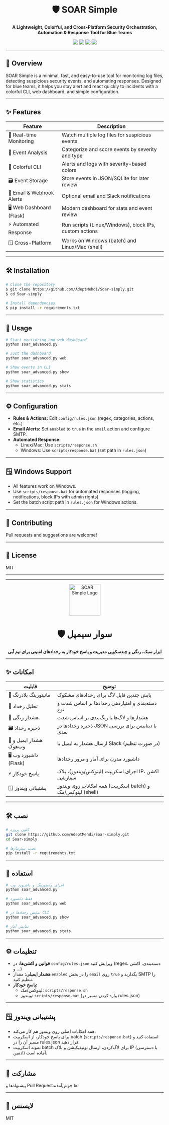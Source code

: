 

<h1 align="center">🛡️ SOAR Simple</h1>
<p align="center">
  <b>A Lightweight, Colorful, and Cross-Platform Security Orchestration, Automation & Response Tool for Blue Teams</b>
</p>

<p align="center">
  <img src="https://img.shields.io/badge/platform-windows%20%7C%20linux-blue"/>
  <img src="https://img.shields.io/badge/python-3.7%2B-brightgreen"/>
  <img src="https://img.shields.io/badge/license-MIT-yellow"/>
  <img src="https://img.shields.io/badge/status-active-success"/>
</p>

---

## 🚀 Overview
SOAR Simple is a minimal, fast, and easy-to-use tool for monitoring log files, detecting suspicious security events, and automating responses. Designed for blue teams, it helps you stay alert and react quickly to incidents with a colorful CLI, web dashboard, and simple configuration.

---

## ✨ Features

| Feature                        | Description                                                      |
|--------------------------------|------------------------------------------------------------------|
| 🔎 Real-time Monitoring        | Watch multiple log files for suspicious events                    |
| 🧠 Event Analysis              | Categorize and score events by severity and type                  |
| 🎨 Colorful CLI                | Alerts and logs with severity-based colors                        |
| 🗃️ Event Storage               | Store events in JSON/SQLite for later review                      |
| 📧 Email & Webhook Alerts      | Optional email and Slack notifications                            |
| 🖥️ Web Dashboard (Flask)       | Modern dashboard for stats and event review                       |
| ⚡ Automated Response          | Run scripts (Linux/Windows), block IPs, custom actions            |
| 🪟 Cross-Platform              | Works on Windows (batch) and Linux/Mac (shell)                    |

---

## 🛠️ Installation
```bash
# Clone the repository
$ git clone https://github.com/AdeptMehdi/Soar-simply.git
$ cd Soar-simply

# Install dependencies
$ pip install -r requirements.txt
```

---

## 🚦 Usage
```bash
# Start monitoring and web dashboard
python soar_advanced.py

# Just the dashboard
python soar_advanced.py web

# Show events in CLI
python soar_advanced.py show

# Show statistics
python soar_advanced.py stats
```

---

## ⚙️ Configuration
- **Rules & Actions:** Edit `config/rules.json` (regex, categories, actions, etc.)
- **Email Alerts:** Set `enabled` to `true` in the `email` action and configure SMTP.
- **Automated Response:**
  - Linux/Mac: Use `scripts/response.sh`
  - Windows: Use `scripts/response.bat` (set path in `rules.json`)

---

## 🪟 Windows Support
- All features work on Windows.
- Use `scripts/response.bat` for automated responses (logging, notifications, block IPs with admin rights).
- Set the batch script path in `rules.json` for Windows actions.

---

## 🤝 Contributing
Pull requests and suggestions are welcome!

---

## 📄 License
MIT

---

---

<p align="center">
  <img src="https://raw.githubusercontent.com/simple-icons/simple-icons/develop/icons/microsoftdefender.svg" alt="SOAR Simple Logo" width="100"/>
</p>

<h1 align="center">🛡️ سوار سیمپل</h1>
<p align="center">
  <b>ابزار سبک، رنگی و چندسکویی مدیریت و پاسخ خودکار به رخدادهای امنیتی برای تیم آبی</b>
</p>

---

## ✨ امکانات

| قابلیت                        | توضیح                                                        |
|-------------------------------|--------------------------------------------------------------|
| 🔎 مانیتورینگ بلادرنگ         | پایش چندین فایل لاگ برای رخدادهای مشکوک                      |
| 🧠 تحلیل رخداد                | دسته‌بندی و امتیازدهی رخدادها بر اساس شدت و نوع              |
| 🎨 هشدار رنگی                 | هشدارها و لاگ‌ها با رنگ‌بندی بر اساس شدت                     |
| 🗃️ ذخیره رخداد                | ذخیره رخدادها در JSON یا دیتابیس برای بررسی بعدی              |
| 📧 هشدار ایمیل و وب‌هوک        | ارسال هشدار به ایمیل یا Slack (در صورت تنظیم)                |
| 🖥️ داشبورد وب (Flask)         | داشبورد مدرن برای آمار و مرور رخدادها                        |
| ⚡ پاسخ خودکار                 | اجرای اسکریپت (لینوکس/ویندوز)، بلاک IP، اکشن سفارشی          |
| 🪟 پشتیبانی ویندوز            | همه امکانات روی ویندوز (اسکریپت batch) و لینوکس/مک (shell)   |

---

## 🛠️ نصب
```bash
# کلون پروژه
git clone https://github.com/AdeptMehdi/Soar-simply.git
cd Soar-simply

# نصب پیش‌نیازها
pip install -r requirements.txt
```

---

## 🚦 استفاده
```bash
# اجرای مانیتورینگ و داشبورد وب
python soar_advanced.py

# فقط داشبورد
python soar_advanced.py web

# نمایش رخدادها در CLI
python soar_advanced.py show

# نمایش آمار
python soar_advanced.py stats
```

---

## ⚙️ تنظیمات
- **قوانین و اکشن‌ها:** در `config/rules.json` ویرایش کنید (regex، دسته‌بندی، اکشن و ...)
- **هشدار ایمیلی:** مقدار `enabled` را در بخش `email` روی `true` بگذارید و SMTP را تنظیم کنید.
- **پاسخ خودکار:**
  - لینوکس/مک: `scripts/response.sh`
  - ویندوز: `scripts/response.bat` (وارد کردن مسیر در rules.json)

---

## 🪟 پشتیبانی ویندوز
- همه امکانات اصلی روی ویندوز هم کار می‌کند.
- برای پاسخ خودکار، از اسکریپت batch (`scripts/response.bat`) استفاده کنید و مسیر آن را در rules.json قرار دهید.
- نمونه اسکریپت batch برای لاگ‌کردن، ارسال نوتیفیکیشن و بلاک IP (با دسترسی ادمین) آماده است.

---

## 🤝 مشارکت
پیشنهادها و Pull Requestها خوش‌آمدند!

---

## 📄 لایسنس
MIT
